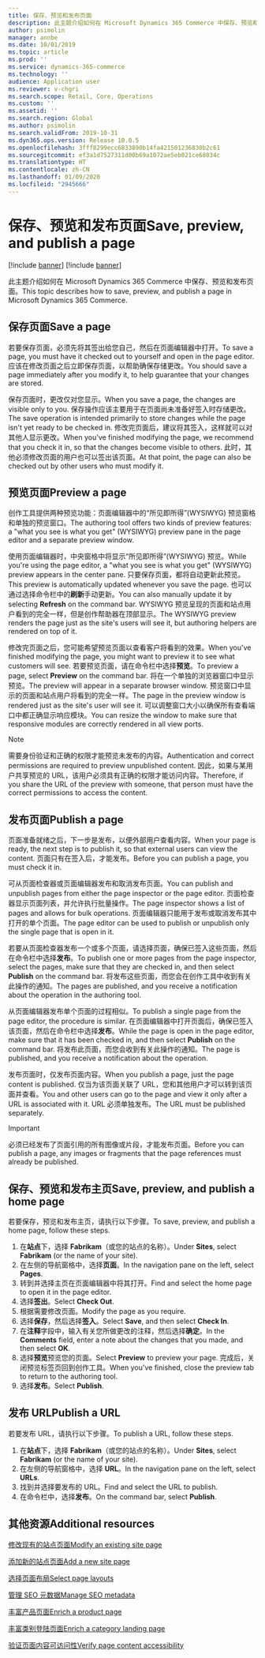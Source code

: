 ```yaml
---
title: 保存、预览和发布页面
description: 此主题介绍如何在 Microsoft Dynamics 365 Commerce 中保存、预览和发布页面。
author: psimolin
manager: annbe
ms.date: 10/01/2019
ms.topic: article
ms.prod: ''
ms.service: dynamics-365-commerce
ms.technology: ''
audience: Application user
ms.reviewer: v-chgri
ms.search.scope: Retail, Core, Operations
ms.custom: ''
ms.assetid: ''
ms.search.region: Global
ms.author: psimolin
ms.search.validFrom: 2019-10-31
ms.dyn365.ops.version: Release 10.0.5
ms.openlocfilehash: 3fff8299ecc6833890b14fa421501236830b2c61
ms.sourcegitcommit: ef3a1d7527311d00b69a1072ae5eb021ce68034c
ms.translationtype: HT
ms.contentlocale: zh-CN
ms.lasthandoff: 01/09/2020
ms.locfileid: "2945666"
---
```

# <a name="save-preview-and-publish-a-page"></a><span data-ttu-id="ebd92-103">保存、预览和发布页面</span><span class="sxs-lookup"><span data-stu-id="ebd92-103">Save, preview, and publish a page</span></span>

[!include [banner](includes/preview-banner.md)]
[!include [banner](includes/banner.md)]

<span data-ttu-id="ebd92-104">此主题介绍如何在 Microsoft Dynamics 365 Commerce 中保存、预览和发布页面。</span><span class="sxs-lookup"><span data-stu-id="ebd92-104">This topic describes how to save, preview, and publish a page in Microsoft Dynamics 365 Commerce.</span></span>

## <a name="save-a-page"></a><span data-ttu-id="ebd92-105">保存页面</span><span class="sxs-lookup"><span data-stu-id="ebd92-105">Save a page</span></span>

<span data-ttu-id="ebd92-106">若要保存页面，必须先将其签出给您自己，然后在页面编辑器中打开。</span><span class="sxs-lookup"><span data-stu-id="ebd92-106">To save a page, you must have it checked out to yourself and open in the page editor.</span></span> <span data-ttu-id="ebd92-107">应该在修改页面之后立即保存页面，以帮助确保存储更改。</span><span class="sxs-lookup"><span data-stu-id="ebd92-107">You should save a page immediately after you modify it, to help guarantee that your changes are stored.</span></span>

<span data-ttu-id="ebd92-108">保存页面时，更改仅对您显示。</span><span class="sxs-lookup"><span data-stu-id="ebd92-108">When you save a page, the changes are visible only to you.</span></span> <span data-ttu-id="ebd92-109">保存操作应该主要用于在页面尚未准备好签入时存储更改。</span><span class="sxs-lookup"><span data-stu-id="ebd92-109">The save operation is intended primarily to store changes while the page isn't yet ready to be checked in.</span></span> <span data-ttu-id="ebd92-110">修改完页面后，建议将其签入，这样就可以对其他人显示更改。</span><span class="sxs-lookup"><span data-stu-id="ebd92-110">When you've finished modifying the page, we recommend that you check it in, so that the changes become visible to others.</span></span> <span data-ttu-id="ebd92-111">此时，其他必须修改页面的用户也可以签出该页面。</span><span class="sxs-lookup"><span data-stu-id="ebd92-111">At that point, the page can also be checked out by other users who must modify it.</span></span>

## <a name="preview-a-page"></a><span data-ttu-id="ebd92-112">预览页面</span><span class="sxs-lookup"><span data-stu-id="ebd92-112">Preview a page</span></span>

<span data-ttu-id="ebd92-113">创作工具提供两种预览功能：页面编辑器中的“所见即所得”(WYSIWYG) 预览窗格和单独的预览窗口。</span><span class="sxs-lookup"><span data-stu-id="ebd92-113">The authoring tool offers two kinds of preview features: a "what you see is what you get" (WYSIWYG) preview pane in the page editor and a separate preview window.</span></span>

<span data-ttu-id="ebd92-114">使用页面编辑器时，中央窗格中将显示“所见即所得”(WYSIWYG) 预览。</span><span class="sxs-lookup"><span data-stu-id="ebd92-114">While you're using the page editor, a "what you see is what you get" (WYSIWYG) preview appears in the center pane.</span></span> <span data-ttu-id="ebd92-115">只要保存页面，都将自动更新此预览。</span><span class="sxs-lookup"><span data-stu-id="ebd92-115">This preview is automatically updated whenever you save the page.</span></span> <span data-ttu-id="ebd92-116">也可以通过选择命令栏中的**刷新**手动更新。</span><span class="sxs-lookup"><span data-stu-id="ebd92-116">You can also manually update it by selecting **Refresh** on the command bar.</span></span> <span data-ttu-id="ebd92-117">WYSIWYG 预览呈现的页面和站点用户看到的完全一样，但是创作帮助器在顶部显示。</span><span class="sxs-lookup"><span data-stu-id="ebd92-117">The WYSIWYG preview renders the page just as the site's users will see it, but authoring helpers are rendered on top of it.</span></span>

<span data-ttu-id="ebd92-118">修改完页面之后，您可能希望预览页面以查看客户将看到的效果。</span><span class="sxs-lookup"><span data-stu-id="ebd92-118">When you've finished modifying the page, you might want to preview it to see what customers will see.</span></span> <span data-ttu-id="ebd92-119">若要预览页面，请在命令栏中选择**预览**。</span><span class="sxs-lookup"><span data-stu-id="ebd92-119">To preview a page, select **Preview** on the command bar.</span></span> <span data-ttu-id="ebd92-120">将在一个单独的浏览器窗口中显示预览。</span><span class="sxs-lookup"><span data-stu-id="ebd92-120">The preview will appear in a separate browser window.</span></span> <span data-ttu-id="ebd92-121">预览窗口中显示的页面和站点用户将看到的完全一样。</span><span class="sxs-lookup"><span data-stu-id="ebd92-121">The page in the preview window is rendered just as the site's user will see it.</span></span> <span data-ttu-id="ebd92-122">可以调整窗口大小以确保所有查看端口中都正确显示响应模块。</span><span class="sxs-lookup"><span data-stu-id="ebd92-122">You can resize the window to make sure that responsive modules are correctly rendered in all view ports.</span></span>

> [!NOTE]
> <span data-ttu-id="ebd92-123">需要身份验证和正确的权限才能预览未发布的内容。</span><span class="sxs-lookup"><span data-stu-id="ebd92-123">Authentication and correct permissions are required to preview unpublished content.</span></span> <span data-ttu-id="ebd92-124">因此，如果与某用户共享预览的 URL，该用户必须具有正确的权限才能访问内容。</span><span class="sxs-lookup"><span data-stu-id="ebd92-124">Therefore, if you share the URL of the preview with someone, that person must have the correct permissions to access the content.</span></span>

## <a name="publish-a-page"></a><span data-ttu-id="ebd92-125">发布页面</span><span class="sxs-lookup"><span data-stu-id="ebd92-125">Publish a page</span></span>

<span data-ttu-id="ebd92-126">页面准备就绪之后，下一步是发布，以便外部用户查看内容。</span><span class="sxs-lookup"><span data-stu-id="ebd92-126">When your page is ready, the next step is to publish it, so that external users can view the content.</span></span> <span data-ttu-id="ebd92-127">页面只有在签入后，才能发布。</span><span class="sxs-lookup"><span data-stu-id="ebd92-127">Before you can publish a page, you must check it in.</span></span>

<span data-ttu-id="ebd92-128">可从页面检查器或页面编辑器发布和取消发布页面。</span><span class="sxs-lookup"><span data-stu-id="ebd92-128">You can publish and unpublish pages from either the page inspector or the page editor.</span></span> <span data-ttu-id="ebd92-129">页面检查器显示页面列表，并允许执行批量操作。</span><span class="sxs-lookup"><span data-stu-id="ebd92-129">The page inspector shows a list of pages and allows for bulk operations.</span></span> <span data-ttu-id="ebd92-130">页面编辑器只能用于发布或取消发布其中打开的单个页面。</span><span class="sxs-lookup"><span data-stu-id="ebd92-130">The page editor can be used to publish or unpublish only the single page that is open in it.</span></span>

<span data-ttu-id="ebd92-131">若要从页面检查器发布一个或多个页面，请选择页面，确保已签入这些页面，然后在命令栏中选择**发布**。</span><span class="sxs-lookup"><span data-stu-id="ebd92-131">To publish one or more pages from the page inspector, select the pages, make sure that they are checked in, and then select **Publish** on the command bar.</span></span> <span data-ttu-id="ebd92-132">将发布这些页面，而您会在创作工具中收到有关此操作的通知。</span><span class="sxs-lookup"><span data-stu-id="ebd92-132">The pages are published, and you receive a notification about the operation in the authoring tool.</span></span>

<span data-ttu-id="ebd92-133">从页面编辑器发布单个页面的过程相似。</span><span class="sxs-lookup"><span data-stu-id="ebd92-133">To publish a single page from the page editor, the procedure is similar.</span></span> <span data-ttu-id="ebd92-134">在页面编辑器中打开页面后，确保已签入该页面，然后在命令栏中选择**发布**。</span><span class="sxs-lookup"><span data-stu-id="ebd92-134">While the page is open in the page editor, make sure that it has been checked in, and then select **Publish** on the command bar.</span></span> <span data-ttu-id="ebd92-135">将发布此页面，而您会收到有关此操作的通知。</span><span class="sxs-lookup"><span data-stu-id="ebd92-135">The page is published, and you receive a notification about the operation.</span></span>

<span data-ttu-id="ebd92-136">发布页面时，仅发布页面内容。</span><span class="sxs-lookup"><span data-stu-id="ebd92-136">When you publish a page, just the page content is published.</span></span> <span data-ttu-id="ebd92-137">仅当为该页面关联了 URL，您和其他用户才可以转到该页面并查看。</span><span class="sxs-lookup"><span data-stu-id="ebd92-137">You and other users can go to the page and view it only after a URL is associated with it.</span></span> <span data-ttu-id="ebd92-138">URL 必须单独发布。</span><span class="sxs-lookup"><span data-stu-id="ebd92-138">The URL must be published separately.</span></span>

> [!IMPORTANT]
> <span data-ttu-id="ebd92-139">必须已经发布了页面引用的所有图像或片段，才能发布页面。</span><span class="sxs-lookup"><span data-stu-id="ebd92-139">Before you can publish a page, any images or fragments that the page references must already be published.</span></span>

## <a name="save-preview-and-publish-a-home-page"></a><span data-ttu-id="ebd92-140">保存、预览和发布主页</span><span class="sxs-lookup"><span data-stu-id="ebd92-140">Save, preview, and publish a home page</span></span>

<span data-ttu-id="ebd92-141">若要保存，预览和发布主页，请执行以下步骤。</span><span class="sxs-lookup"><span data-stu-id="ebd92-141">To save, preview, and publish a home page, follow these steps.</span></span>

1. <span data-ttu-id="ebd92-142">在**站点**下，选择 **Fabrikam**（或您的站点的名称）。</span><span class="sxs-lookup"><span data-stu-id="ebd92-142">Under **Sites**, select **Fabrikam** (or the name of your site).</span></span>
1. <span data-ttu-id="ebd92-143">在左侧的导航窗格中，选择**页面**。</span><span class="sxs-lookup"><span data-stu-id="ebd92-143">In the navigation pane on the left, select **Pages**.</span></span>
1. <span data-ttu-id="ebd92-144">转到并选择主页在页面编辑器中将其打开。</span><span class="sxs-lookup"><span data-stu-id="ebd92-144">Find and select the home page to open it in the page editor.</span></span>
1. <span data-ttu-id="ebd92-145">选择**签出**。</span><span class="sxs-lookup"><span data-stu-id="ebd92-145">Select **Check Out**.</span></span>
1. <span data-ttu-id="ebd92-146">根据需要修改页面。</span><span class="sxs-lookup"><span data-stu-id="ebd92-146">Modify the page as you require.</span></span>
1. <span data-ttu-id="ebd92-147">选择**保存**，然后选择**签入**。</span><span class="sxs-lookup"><span data-stu-id="ebd92-147">Select **Save**, and then select **Check In**.</span></span>
1. <span data-ttu-id="ebd92-148">在**注释**字段中，输入有关您所做更改的注释，然后选择**确定**。</span><span class="sxs-lookup"><span data-stu-id="ebd92-148">In the **Comments** field, enter a note about the changes that you made, and then select **OK**.</span></span>
1. <span data-ttu-id="ebd92-149">选择**预览**预览您的页面。</span><span class="sxs-lookup"><span data-stu-id="ebd92-149">Select **Preview** to preview your page.</span></span> <span data-ttu-id="ebd92-150">完成后，关闭预览标签页回到创作工具。</span><span class="sxs-lookup"><span data-stu-id="ebd92-150">When you've finished, close the preview tab to return to the authoring tool.</span></span>
1. <span data-ttu-id="ebd92-151">选择**发布**。</span><span class="sxs-lookup"><span data-stu-id="ebd92-151">Select **Publish**.</span></span>

## <a name="publish-a-url"></a><span data-ttu-id="ebd92-152">发布 URL</span><span class="sxs-lookup"><span data-stu-id="ebd92-152">Publish a URL</span></span>

<span data-ttu-id="ebd92-153">若要发布 URL，请执行以下步骤。</span><span class="sxs-lookup"><span data-stu-id="ebd92-153">To publish a URL, follow these steps.</span></span>

1. <span data-ttu-id="ebd92-154">在**站点**下，选择 **Fabrikam**（或您的站点的名称）。</span><span class="sxs-lookup"><span data-stu-id="ebd92-154">Under **Sites**, select **Fabrikam** (or the name of your site).</span></span>
1. <span data-ttu-id="ebd92-155">在左侧的导航窗格中，选择 **URL**。</span><span class="sxs-lookup"><span data-stu-id="ebd92-155">In the navigation pane on the left, select **URLs**.</span></span>
1. <span data-ttu-id="ebd92-156">找到并选择要发布的 URL。</span><span class="sxs-lookup"><span data-stu-id="ebd92-156">Find and select the URL to publish.</span></span>
1. <span data-ttu-id="ebd92-157">在命令栏中，选择**发布**。</span><span class="sxs-lookup"><span data-stu-id="ebd92-157">On the command bar, select **Publish**.</span></span>

## <a name="additional-resources"></a><span data-ttu-id="ebd92-158">其他资源</span><span class="sxs-lookup"><span data-stu-id="ebd92-158">Additional resources</span></span>

[<span data-ttu-id="ebd92-159">修改现有的站点页面</span><span class="sxs-lookup"><span data-stu-id="ebd92-159">Modify an existing site page</span></span>](modify-existing-page.md)

[<span data-ttu-id="ebd92-160">添加新的站点页面</span><span class="sxs-lookup"><span data-stu-id="ebd92-160">Add a new site page</span></span>](add-new-page.md)

[<span data-ttu-id="ebd92-161">选择页面布局</span><span class="sxs-lookup"><span data-stu-id="ebd92-161">Select page layouts</span></span>](select-page-layouts.md)

[<span data-ttu-id="ebd92-162">管理 SEO 元数据</span><span class="sxs-lookup"><span data-stu-id="ebd92-162">Manage SEO metadata</span></span>](manage-seo-metadata.md)

[<span data-ttu-id="ebd92-163">丰富产品页面</span><span class="sxs-lookup"><span data-stu-id="ebd92-163">Enrich a product page</span></span>](enrich-product-page.md)

[<span data-ttu-id="ebd92-164">丰富类别登陆页面</span><span class="sxs-lookup"><span data-stu-id="ebd92-164">Enrich a category landing page</span></span>](enrich-category-page.md)

[<span data-ttu-id="ebd92-165">验证页面内容可访问性</span><span class="sxs-lookup"><span data-stu-id="ebd92-165">Verify page content accessibility</span></span>](verify-accessibility.md)
